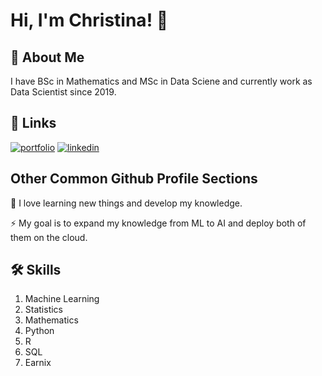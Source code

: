 # Hi, I'm Christina! 👋


## 🚀 About Me
I have BSc in Mathematics and MSc in Data Sciene and currently work as Data Scientist since 2019.


## 🔗 Links
[![portfolio](https://img.shields.io/badge/my_portfolio-000?style=for-the-badge&logo=ko-fi&logoColor=white)](https://github.com/Christinakatsiafa)
[![linkedin](https://img.shields.io/badge/linkedin-0A66C2?style=for-the-badge&logo=linkedin&logoColor=white)](https://www.linkedin.com/in/christina-katsiafa-1827b612b/)

## Other Common Github Profile Sections
🧠 I love learning new things and develop my knowledge.

⚡️ My goal is to expand my knowledge from ML to AI and deploy both of them on the cloud.


## 🛠 Skills
1.  Machine Learning
2.  Statistics
3.  Mathematics
4.  Python
5.  R
6.  SQL
7.  Earnix


